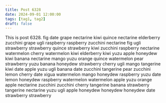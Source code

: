 ```yaml
---
title: Post 6328
date: 2024-09-01 12:00:00
tags: [tag1, tag2]
draft: false
---
```

This is post 6328.
fig
date
grape
nectarine
kiwi
quince
nectarine
elderberry
zucchini
grape
ugli
raspberry
raspberry
zucchini
nectarine
fig
ugli
strawberry
strawberry
quince
strawberry
kiwi
zucchini
raspberry
nectarine
watermelon
cherry
watermelon
kiwi
elderberry
kiwi
yuzu
apple
honeydew
kiwi
banana
nectarine
mango
yuzu
orange
quince
watermelon
pear
strawberry
yuzu
banana
honeydew
strawberry
cherry
ugli
mango
tangerine
kiwi
date
apple
yuzu
ugli
banana
date
zucchini
tangerine
pear
zucchini
lemon
cherry
date
xigua
watermelon
mango
honeydew
raspberry
yuzu
date
lemon
honeydew
raspberry
watermelon
watermelon
apple
yuzu
orange
apple
nectarine
zucchini
zucchini
cherry
tangerine
banana
strawberry
tangerine
nectarine
yuzu
ugli
apple
honeydew
honeydew
honeydew
date
strawberry
strawberry
